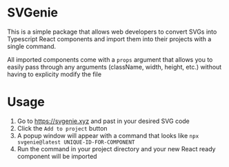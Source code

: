 # SVGenie

This is a simple package that allows web developers to convert SVGs into Typescript React components and import them into their projects with a single command.

All imported components come with a `props` argument that allows you to easily pass through any arguments (className, width, height, etc.) without having to explicity modify the file

# Usage

1. Go to https://svgenie.xyz and past in your desired SVG code
2. Click the `Add to project` button
3. A popup window will appear with a command that looks like `npx svgenie@latest UNIQUE-ID-FOR-COMPONENT`
4. Run the command in your project directory and your new React ready component will be imported
